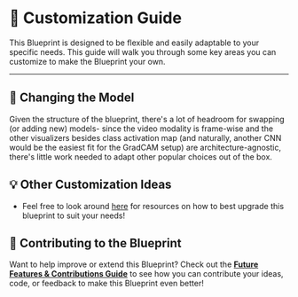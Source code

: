 # 🎨 **Customization Guide**

This Blueprint is designed to be flexible and easily adaptable to your specific needs. This guide will walk you through some key areas you can customize to make the Blueprint your own.

---

## 🧠 **Changing the Model**

Given the structure of the blueprint, there's a lot of headroom for swapping (or adding new) models- since the video modality is frame-wise and the other visualizers besides class activation map (and naturally, another CNN would be the easiest fit for the GradCAM setup) are architecture-agnostic, there's little work needed to adapt other popular choices out of the box.


## 💡 Other Customization Ideas

- Feel free to look around [here](https://paper.imzh.me/) for resources on how to best upgrade this blueprint to suit your needs! 


## 🤝 **Contributing to the Blueprint**

Want to help improve or extend this Blueprint? Check out the **[Future Features & Contributions Guide](future-features-contributions.md)** to see how you can contribute your ideas, code, or feedback to make this Blueprint even better!
